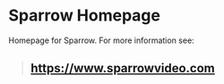 # Sparrow Homepage

Homepage for Sparrow. For more information see:

> ## https://www.sparrowvideo.com
